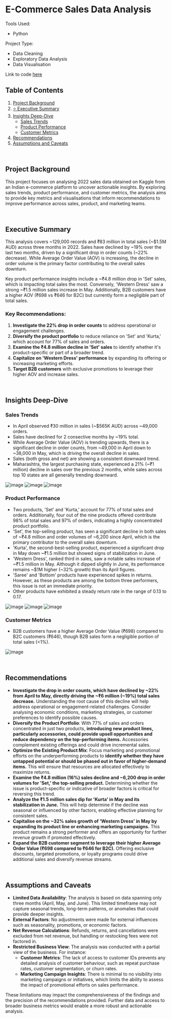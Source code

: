 # **E-Commerce Sales Data Analysis**

Tools Used: 
* Python

Project Type:
* Data Cleaning
* Exploratory Data Analysis
* Data Visualisation

Link to code [here](https://github.com/jamesschepis/E-Commerce_Sales_Data_Analysis/blob/3499d1d7e38322cd73146f348482034edb76d53d/KaggleProject.ipynb)

## **Table of Contents**
1. [Project Background](#project-background)  
2. [⭐ Executive Summary](#executive-summary)  
3. [Insights Deep-Dive](#insights-deep-dive)  
   - [Sales Trends](#sales-trends)  
   - [Product Performance](#product-performance)  
   - [Customer Metrics](#customer-metrics)  
4. [Recommendations](#recommendations)  
5. [Assumptions and Caveats](#assumptions-and-caveats)  

<br>

## **Project Background**
This project focuses on analysing 2022 sales data obtained on Kaggle from an Indian e-commerce platform to uncover actionable insights. By exploring sales trends, product performance, and customer metrics, the analysis aims to provide key metrics and visualisations that inform recommendations to improve performance across sales, product, and marketing teams.

<br>

## **Executive Summary**
This analysis covers ~129,000 records and ₹83 million in total sales (\~$1.5M AUD) across three months in 2022. Sales have declined by ~19% over the last two months, driven by a significant drop in order counts (~22% decrease). While Average Order Value (AOV) is increasing, the decline in order volume is the primary factor contributing to the overall sales downturn.

Key product performance insights include a ~₹4.8 million drop in 'Set' sales, which is impacting total sales the most. Conversely, 'Western Dress' saw a strong ~₹1.5 million sales increase in May. Additionally, B2B customers have a higher AOV (₹698 vs ₹646 for B2C) but currently form a negligible part of total sales.

### Key Recommendations:
1. **Investigate the 22% drop in order counts** to address operational or engagement challenges.
2. **Diversify the product portfolio** to reduce reliance on 'Set' and 'Kurta,' which account for 77% of sales and orders.
3. **Examine the ₹4.8 million decline in 'Set' sales** to identify whether it's product-specific or part of a broader trend.
4. **Capitalize on 'Western Dress' performance** by expanding its offering or increasing marketing efforts.
5. **Target B2B customers** with exclusive promotions to leverage their higher AOV and increase sales.

<br>

## **Insights Deep-Dive**

### **Sales Trends**
- In April observed ₹30 million in sales (~$565K AUD) across ~49,000 orders.
- Sales have declined for 2 consective months by ~19% total.
- While Average Order Value (AOV) is trending upwards, there is a significant decline in order counts, from ~49,000 in April down to ~38,000 in May, which is driving the overall decline in sales.
- Sales (both gross and net) are showing a consistent downward trend.
- Maharashtra, the largest purchasing state, experienced a 21% (~₹1 million) decline in sales over the previous 2 months, while sales across top 10 states are all generally trending downward.

![image](https://github.com/user-attachments/assets/e94d0a88-aaa3-45ca-ac7f-881fc03653e1)
![image](https://github.com/user-attachments/assets/008f295e-5c52-4ab5-969e-a73785f3d843)
![image](https://github.com/user-attachments/assets/d2f3efee-d241-4a36-8031-f7cd02a4d122)


### **Product Performance**
- Two products, 'Set' and 'Kurta,' account for 77% of total sales and orders. Additionally, four out of the nine products offered contribute 98% of total sales and 97% of orders, indicating a highly concentrated product portfolio.
- 'Set', the top-selling product, has seen a significant decline in both sales of ~₹4.8 million and order volumes of ~6,200 since April, which is the primary contributor to the overall sales downturn.
- 'Kurta', the second-best-selling product, experienced a significant drop in May down ~₹1.5 million but showed signs of stabilization in June.
- 'Western Dress', ranked third in sales, saw a notable sales increase of ~₹1.5 million in May. Although it dipped slightly in June, its performance remains ~$1M higher (~32% growth) than its April figures.
- 'Saree' and 'Bottom' products have experienced spikes in returns. However, as these products are among the bottom three performers, this issue is not an immediate priority.
- Other products have exhibited a steady return rate in the range of 0.13 to 0.17.

![image](https://github.com/user-attachments/assets/eeef8bb7-bd1a-4c90-ba46-cc46222bf463)
![image](https://github.com/user-attachments/assets/2c47425a-b29f-46d2-9341-f2ae665620f1)
![image](https://github.com/user-attachments/assets/28539219-ef77-46d3-8279-8cdbb3805a38)

### **Customer Metrics**
- B2B customers have a higher Average Order Value (₹698) compared to B2C customers (₹646), though B2B sales form a negligible portion of total sales (<1%). 

![image](https://github.com/user-attachments/assets/ec5b802d-6fc7-4157-9e02-0c746b2e5198)

<br>

## **Recommendations**
- **Investigate the drop in order counts, which have declined by ~22% from April to May, directly driving the ~₹6 million (~19%) total sales decrease.** Understanding the root cause of this decline will help address operational or engagement-related challenges. Consider analysing economic conditions, marketing strategies, or customer preferences to identify possible causes.
- **Diversify the Product Portfolio**: With 77% of sales and orders concentrated in just two products, **introducing new product lines, particularly accessories, could provide upsell opportunities and reduce dependency on the top-performing items.** Accessories complement existing offerings and could drive incremental sales.
- **Optimize the Existing Product Mix**: Focus marketing and promotional efforts on the underperforming products to **identify whether they have untapped potential or should be phased out in favor of higher-demand items.** This will ensure that resources are allocated effectively to maximize returns.
- **Examine the ₹4.8 million (16%) sales decline and ~6,200 drop in order volumes for 'Set,' the top-selling product.** Determining whether the issue is product-specific or indicative of broader factors is critical for reversing this trend.
- **Analyze the ₹1.5 million sales dip for 'Kurta' in May and its stabilization in June.** This will help determine if the decline was seasonal or influenced by other factors, enabling effective planning for consistent sales.
- **Capitalise on the ~32% sales growth of 'Western Dress' in May by expanding its product line or enhancing marketing campaigns.** This product remains a strong performer and offers an opportunity for further revenue growth if promoted effectively.
- **Expand the B2B customer segment to leverage their higher Average Order Value (₹698 compared to ₹646 for B2C).** Offering exclusive discounts, targeted promotions, or loyalty programs could drive additional sales and diversify revenue streams. 

<br>

## **Assumptions and Caveats**
- **Limited Data Availability**: The analysis is based on data spanning only three months (April, May, and June). This limited timeframe may not capture seasonal trends, long-term patterns, or anomalies that could provide deeper insights.
- **External Factors**: No adjustments were made for external influences such as seasonality, promotions, or economic factors.  
- **Net Revenue Calculations**: Refunds, returns, and cancellations were excluded from net revenue, but handling or restocking fees were not factored in.
- **Restricted Business View**: The analysis was conducted with a partial view of the business. For instance:
  - **Customer Metrics**: The lack of access to customer IDs prevents any detailed analysis of customer behaviour, such as repeat purchase rates, customer segmentation, or churn rates.
  - **Marketing Campaign Insights**: There is minimal to no visibility into marketing campaigns or initiatives, which limits the ability to assess the impact of promotional efforts on sales performance.

These limitations may impact the comprehensiveness of the findings and the precision of the recommendations provided. Further data and access to broader business metrics would enable a more robust and actionable analysis.
 



